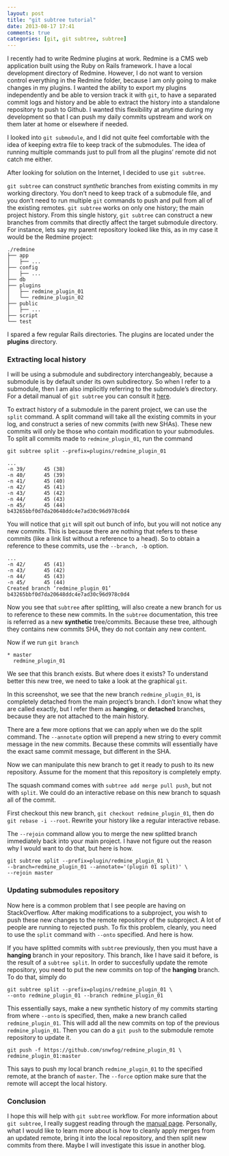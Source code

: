 ```yaml
---
layout: post
title: "git subtree tutorial"
date: 2013-08-17 17:41
comments: true
categories: [git, git subtree, subtree]
---
```


I recently had to write Redmine plugins at work. Redmine is a CMS web application built using the Ruby on Rails framework. I have a local development directory of Redmine. However, I do not want to version control everything in the Redmine folder, because I am only going to make changes in my plugins. I wanted the ability to export my plugins independently and be able to version track it with `git`, to have a separated commit logs and history and be able to extract the history into a standalone repository to push to Github. I wanted this flexibility at anytime during my development so that I can push my daily commits upstream and work on them later at home or elsewhere if needed.

I looked into `git submodule`, and I did not quite feel comfortable with the idea of keeping extra file to keep track of the submodules. The idea of running multiple commands just to pull from all the plugins’ remote did not catch me either.

After looking for solution on the Internet, I decided to use `git subtree`.

`git subtree` can construct *synthetic* branches from existing commits in my working directory. You don’t need to keep track of a submodule file, and you don’t need to run multiple `git` commands to push and pull from all of the existing remotes. `git subtree` works on only one history; the main project history. From this single history, `git subtree` can construct a new branches from commits that directly affect the target submodule directory. For instance, lets say my parent repository looked like this, as in my case it would be the Redmine project:

```
./redmine
├── app
│   ├── ...
├── config
│   ├── ...
├── db
├── plugins
│   ├── redmine_plugin_01
│   └── redmine_plugin_02
├── public
│   ├── ...
├── script
└── test
```

I spared a few regular Rails directories. The plugins are located under the **plugins** directory.

### Extracting local history
I will be using a submodule and subdirectory interchangeably, because a submodule is by default under its own subdirectory. So when I refer to a submodule, then I am also implicitly referring to the submodule’s directory. For a detail manual of `git subtree` you can consult it [here](https://github.com/git/git/blob/master/contrib/subtree/git-subtree.txt).

To extract history of a submodule in the parent project, we can use the `split` command. A split command will take all the existing commits in your log, and construct a series of new commits (with new SHAs). These new commits will only be those who contain modification to your submodules. To split all commits made to `redmine_plugin_01`, run the command

```
git subtree split --prefix=plugins/redmine_plugin_01

...
-n 39/      45 (38)
-n 40/      45 (39)
-n 41/      45 (40)
-n 42/      45 (41)
-n 43/      45 (42)
-n 44/      45 (43)
-n 45/      45 (44)
b43265bbf0d7da20648ddc4e7ad30c96d978c0d4
```

You will notice that `git` will spit out bunch of info, but you will not notice any new commits. This is because there are nothing that refers to these commits (like a link list without a reference to a head). So to obtain a reference to these commits, use the `--branch, -b` option.

```
...
-n 42/      45 (41)
-n 43/      45 (42)
-n 44/      45 (43)
-n 45/      45 (44)
Created branch ‘redmine_plugin_01’
b43265bbf0d7da20648ddc4e7ad30c96d978c0d4
```

Now you see that `subtree` after splitting, will also create a new branch for us to reference to these new commits. In the `subtree` documentation, this tree is referred as a new **synthetic** tree/commits. Because these tree, although they contains new commits SHA, they do not contain any new content.

Now if we run `git branch`

```
* master
  redmine_plugin_01
```

We see that this branch exists. But where does it exists? To understand better this new tree, we need to take a look at the graphical `git`.

<!-- {% img ../cdn/blog/img/split_no_branch.png %} -->

In this screenshot, we see that the new branch `redmine_plugin_01`, is completely detached from the main project’s branch. I don’t know what they are called exactly, but I refer them as **hanging**, or **detached** branches, because they are not attached to the main history.

There are a few more options that we can apply when we do the split command. The `--annotate` option will prepend a new string to every commit message in the new commits. Because these commits will essentially have the exact same commit message, but different in the SHA.

<!-- {% img ../cdn/blog/img/split_with_annotate.png %} -->

Now we can manipulate this new branch to get it ready to push to its new repository. Assume for the moment that this repository is completely empty.

The squash command comes with `subtree add merge pull push`, but not with `split`. We could do an interactive rebase on this new branch to squash all of the commit.

First checkout this new branch, `git checkout redmine_plugin_01`, then do `git rebase -i --root`. Rewrite your history like a regular interactive rebase.

<!-- {% img ../cdn/blog/img/interactive_rebased.png %} -->

The `--rejoin` command allow you to merge the new splitted branch immediately back into your main project. I have not figure out the reason why I would want to do that, but here is how.

```
git subtree split --prefix=plugin/redmine_plugin_01 \
--branch=redmine_plugin_01 --annotate='(plugin 01 split)' \
--rejoin master
```

<!-- {% img ../cdn/blog/img/split_rejoin.png %} -->

### Updating submodules repository

Now here is a common problem that I see people are having on StackOverflow. After making modifications to a subproject, you wish to push these new changes to the remote repository of the subproject. A lot of people are running to rejected push. To fix this problem, cleanly, you need to use the `split` command with `--onto` specified. And here is how.

If you have splitted commits with `subtree` previously, then you must have a **hanging** branch in your repository. This branch, like I have said it before, is the result of a `subtree split`. In order to succesfully update the remote repository, you need to put the new commits on top of the **hanging** branch. To do that, simply do

```
git subtree split --prefix=plugins/redmine_plugin_01 \
--onto redmine_plugin_01 --branch redmine_plugin_01
```

This essentially says, make a new synthetic history of my commits starting from where `--onto` is specified, then, make a new branch called `redmine_plugin_01`. This will add all the new commits on top of the previous `redmine_plugin_01`. Then you can do a `git push` to the submodule remote repository to update it.

```
git push -f https://github.com/snwfog/redmine_plugin_01 \
redmine_plugin_01:master
```

This says to push my local branch `redmine_plugin_01` to the specified remote, at the branch of `master`. The `--force` option make sure that the remote will accept the local history.

### Conclusion
I hope this will help with `git subtree` workflow. For more information about `git subtree`, I really suggest reading through the [manual page](https://github.com/git/git/blob/master/contrib/subtree/git-subtree.txt). Personally, what I would like to learn more about is how to cleanly apply merges from an updated remote, bring it into the local repository, and then split new commits from there. Maybe I will investigate this issue in another blog.